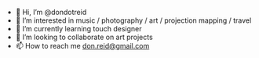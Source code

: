 - 👋 Hi, I’m @dondotreid
- 👀 I’m interested in music / photography / art / projection mapping / travel
- 🌱 I’m currently learning touch designer
- 💞️ I’m looking to collaborate on art projects
- 📫 How to reach me don.reid@gmail.com

<!---
dondotreid/dondotreid is a ✨ special ✨ repository because its `README.md` (this file) appears on your GitHub profile.
You can click the Preview link to take a look at your changes.
--->
